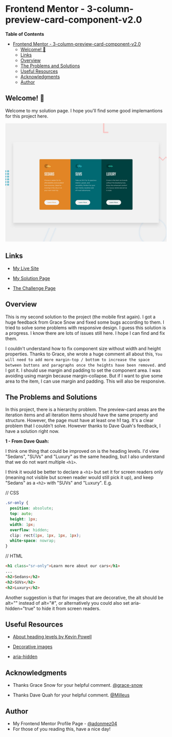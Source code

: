 # Frontend Mentor - 3-column-preview-card-component-v2.0

**Table of Contents**

- [Frontend Mentor - 3-column-preview-card-component-v2.0](#frontend-mentor---3-column-preview-card-component-v20)
  - [Welcome! 👋](#welcome-)
  - [Links](#links)
  - [Overview](#overview)
  - [The Problems and Solutions](#the-problems-and-solutions)
  - [Useful Resources](#useful-resources)
  - [Acknowledgments](#acknowledgments)
  - [Author](#author)

## Welcome! 👋

Welcome to my solution page. I hope you'll find some good implemantions for this project here.

![3-column-preview-card-component-v2.0 ](./design/desktop-preview.jpg)

## Links

- [My Live Site](https://adonmez04.github.io/3-column-preview-card-component-v2.0/)

- [My Solution Page](https://www.frontendmentor.io/solutions/3columnpreviewcardcomponentv20-pNYXxIs5Y4)

- [The Challenge Page](https://www.frontendmentor.io/challenges/3column-preview-card-component-pH92eAR2-)

## Overview

This is my second solution to the project (the mobile first again). I got a huge feedback from Grace Snow and fixed some bugs according to them. I tried to solve some problems with responsive design. I guess this solution is a progress. I know there are lots of issues still here. I hope I can find and fix them.

I couldn't understand how to fix component size without width and height properties. Thanks to Grace, she wrote a huge comment all about this, `You will need to add more margin-top / bottom to increase the space between buttons and paragraphs once the heights have been removed.` and I got it. I should use margin and padding to set the component area. I was avoiding using margin because margin-collapse. But if I want to give some area to the item, I can use margin and padding. This will also be responsive.

## The Problems and Solutions

In this project, there is a hierarchy problem. The preview-card areas are the iteration items and all iteration items should have the same property and structure. However, the page must have at least one h1 tag. It's a clear problem that I couldn't solve. However thanks to Dave Quah's feedback, I have a solution right now.

**1 - From Dave Quah:**

I think one thing that could be improved on is the heading levels. I'd view "Sedans", "SUVs" and "Luxury" as the same heading, but I also understand that we do not want multiple `<h1>`.

I think it would be better to declare a `<h1>` but set it for screen readers only (meaning not visible but screen reader would still pick it up), and keep "Sedans" as a `<h2>` with "SUVs" and "Luxury". E.g.

// CSS

```css
.sr-only {
  position: absolute;
  top: auto;
  height: 1px;
  width: 1px;
  overflow: hidden;
  clip: rect(1px, 1px, 1px, 1px);
  white-space: nowrap;
}
```

// HTML

```html
<h1 class="sr-only">Learn more about our cars</h1>
...
<h2>Sedans</h2>
<h2>SUVs</h2>
<h2>Luxury</h2>
```

Another suggestion is that for images that are decorative, the alt should be alt="" instead of alt="#", or alternatively you could also set aria-hidden="true" to hide it from screen readers.

<!-- ## My Questions for The Community -->

<!-- ## Community Feedbacks -->

<!-- ## Good Implementations -->

## Useful Resources

- [About heading levels by Kevin Powell](https://www.youtube.com/watch?v=NexL5_Vdoq8)

- [Decorative images](https://www.w3.org/WAI/tutorials/images/decorative/)

- [aria-hidden](https://developer.mozilla.org/en-US/docs/Web/Accessibility/ARIA/Attributes/aria-hidden)

## Acknowledgments

- Thanks Grace Snow for your helpful comment. [@grace-snow](https://www.frontendmentor.io/profile/grace-snow)

- Thanks Dave Quah for your helpful comment. [@Milleus](https://www.frontendmentor.io/profile/Milleus)

## Author

- My Frontend Mentor Profile Page - [@adonmez04](https://www.frontendmentor.io/profile/adonmez04)
- For those of you reading this, have a nice day!
